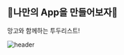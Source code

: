 ## 🐶나만의 App을 만들어보자🐶

망고와 함께하는 투두리스트!

![header](https://capsule-render.vercel.app/api?type=egg&color=auto&height=300&section=header&text=망고와%20함께하는%20todolist&fontSize=60)
